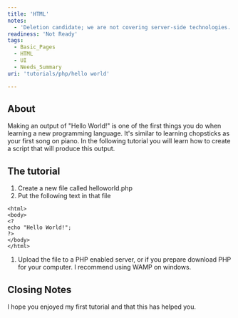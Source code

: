 ```yaml
---
title: 'HTML'
notes:
  - 'Deletion candidate; we are not covering server-side technologies.'
readiness: 'Not Ready'
tags:
  - Basic_Pages
  - HTML
  - UI
  - Needs_Summary
uri: 'tutorials/php/hello world'

---
```

## About

Making an output of "Hello World!" is one of the first things you do when learning a new programming language. It's similar to learning chopsticks as your first song on piano. In the following tutorial you will learn how to create a script that will produce this output.

## The tutorial

1.  Create a new file called helloworld.php
2.  Put the following text in that file

<!-- -->

    <html>
    <body>
    <?
    echo "Hello World!";
    ?>
    </body>
    </html>

1.  Upload the file to a PHP enabled server, or if you prepare download PHP for your computer. I recommend using WAMP on windows.

## Closing Notes

I hope you enjoyed my first tutorial and that this has helped you.

